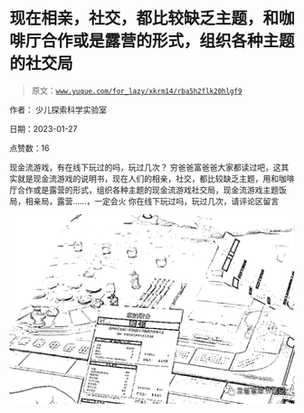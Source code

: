 # 现在相亲，社交，都比较缺乏主题，和咖啡厅合作或是露营的形式，组织各种主题的社交局

> 原文：[`www.yuque.com/for_lazy/xkrm14/rba5h2flk20hlgf9`](https://www.yuque.com/for_lazy/xkrm14/rba5h2flk20hlgf9)

作者： 少儿探索科学实验室 

日期：2023-01-27 

点赞数：16 

现金流游戏，有在线下玩过的吗，玩过几次？ 穷爸爸富爸爸大家都读过吧，这其实就是现金流游戏的说明书，现在人们的相亲，社交，都比较缺乏主题，用和咖啡厅合作或是露营的形式，组织各种主题的现金流游戏社交局，现金流游戏主题饭局，相亲局，露营……，一定会火 你在线下玩过吗，玩过几次，请评论区留言 

![](img/7a82b04710347265e4bfc876f4f12fbc.png) 

